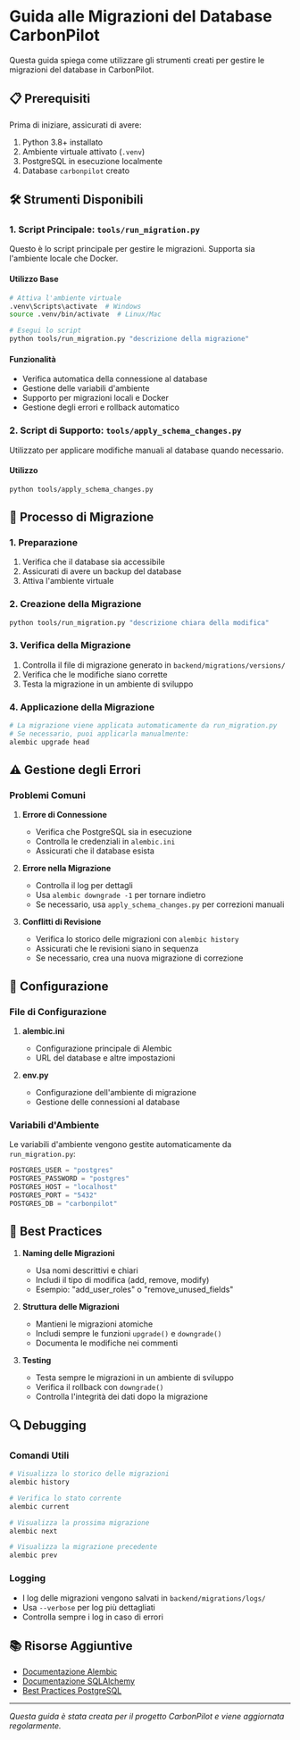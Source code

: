 # Guida alle Migrazioni del Database CarbonPilot

Questa guida spiega come utilizzare gli strumenti creati per gestire le migrazioni del database in CarbonPilot.

## 📋 Prerequisiti

Prima di iniziare, assicurati di avere:

1. Python 3.8+ installato
2. Ambiente virtuale attivato (`.venv`)
3. PostgreSQL in esecuzione localmente
4. Database `carbonpilot` creato

## 🛠️ Strumenti Disponibili

### 1. Script Principale: `tools/run_migration.py`

Questo è lo script principale per gestire le migrazioni. Supporta sia l'ambiente locale che Docker.

#### Utilizzo Base
```bash
# Attiva l'ambiente virtuale
.venv\Scripts\activate  # Windows
source .venv/bin/activate  # Linux/Mac

# Esegui lo script
python tools/run_migration.py "descrizione della migrazione"
```

#### Funzionalità
- Verifica automatica della connessione al database
- Gestione delle variabili d'ambiente
- Supporto per migrazioni locali e Docker
- Gestione degli errori e rollback automatico

### 2. Script di Supporto: `tools/apply_schema_changes.py`

Utilizzato per applicare modifiche manuali al database quando necessario.

#### Utilizzo
```bash
python tools/apply_schema_changes.py
```

## 🔄 Processo di Migrazione

### 1. Preparazione
1. Verifica che il database sia accessibile
2. Assicurati di avere un backup del database
3. Attiva l'ambiente virtuale

### 2. Creazione della Migrazione
```bash
python tools/run_migration.py "descrizione chiara della modifica"
```

### 3. Verifica della Migrazione
1. Controlla il file di migrazione generato in `backend/migrations/versions/`
2. Verifica che le modifiche siano corrette
3. Testa la migrazione in un ambiente di sviluppo

### 4. Applicazione della Migrazione
```bash
# La migrazione viene applicata automaticamente da run_migration.py
# Se necessario, puoi applicarla manualmente:
alembic upgrade head
```

## ⚠️ Gestione degli Errori

### Problemi Comuni

1. **Errore di Connessione**
   - Verifica che PostgreSQL sia in esecuzione
   - Controlla le credenziali in `alembic.ini`
   - Assicurati che il database esista

2. **Errore nella Migrazione**
   - Controlla il log per dettagli
   - Usa `alembic downgrade -1` per tornare indietro
   - Se necessario, usa `apply_schema_changes.py` per correzioni manuali

3. **Conflitti di Revisione**
   - Verifica lo storico delle migrazioni con `alembic history`
   - Assicurati che le revisioni siano in sequenza
   - Se necessario, crea una nuova migrazione di correzione

## 🔧 Configurazione

### File di Configurazione

1. **alembic.ini**
   - Configurazione principale di Alembic
   - URL del database e altre impostazioni

2. **env.py**
   - Configurazione dell'ambiente di migrazione
   - Gestione delle connessioni al database

### Variabili d'Ambiente

Le variabili d'ambiente vengono gestite automaticamente da `run_migration.py`:

```python
POSTGRES_USER = "postgres"
POSTGRES_PASSWORD = "postgres"
POSTGRES_HOST = "localhost"
POSTGRES_PORT = "5432"
POSTGRES_DB = "carbonpilot"
```

## 📝 Best Practices

1. **Naming delle Migrazioni**
   - Usa nomi descrittivi e chiari
   - Includi il tipo di modifica (add, remove, modify)
   - Esempio: "add_user_roles" o "remove_unused_fields"

2. **Struttura delle Migrazioni**
   - Mantieni le migrazioni atomiche
   - Includi sempre le funzioni `upgrade()` e `downgrade()`
   - Documenta le modifiche nei commenti

3. **Testing**
   - Testa sempre le migrazioni in un ambiente di sviluppo
   - Verifica il rollback con `downgrade()`
   - Controlla l'integrità dei dati dopo la migrazione

## 🔍 Debugging

### Comandi Utili

```bash
# Visualizza lo storico delle migrazioni
alembic history

# Verifica lo stato corrente
alembic current

# Visualizza la prossima migrazione
alembic next

# Visualizza la migrazione precedente
alembic prev
```

### Logging

- I log delle migrazioni vengono salvati in `backend/migrations/logs/`
- Usa `--verbose` per log più dettagliati
- Controlla sempre i log in caso di errori

## 📚 Risorse Aggiuntive

- [Documentazione Alembic](https://alembic.sqlalchemy.org/)
- [Documentazione SQLAlchemy](https://docs.sqlalchemy.org/)
- [Best Practices PostgreSQL](https://www.postgresql.org/docs/current/)

---

_Questa guida è stata creata per il progetto CarbonPilot e viene aggiornata regolarmente._ 